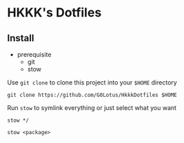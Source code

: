 # HKKK's Dotfiles

## Install

- prerequisite
	- git
	- stow

Use `git clone` to clone this project into your `$HOME` directory
```shell
git clone https://github.com/G0Lotus/HkkkDotfiles $HOME
```
Run `stow` to symlink everything or just select what you want
```shell
stow */
```

```shell
stow <package>
```
